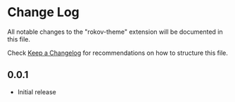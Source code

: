 # Change Log

All notable changes to the "rokov-theme" extension will be documented in this file.

Check [Keep a Changelog](http://keepachangelog.com/) for recommendations on how to structure this file.

## 0.0.1

- Initial release
